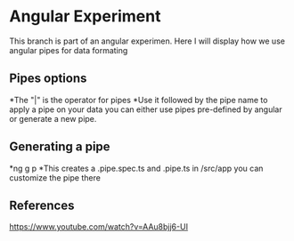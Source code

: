 # Angular Experiment

This branch is part of an angular experimen. Here I will display how we use angular pipes for data formating
## Pipes options
*The "|" is the operator for pipes
*Use it followed by the pipe name to apply a pipe on your data you can either use pipes pre-defined by angular or generate a new pipe.

## Generating a pipe
*ng g p <pipe-name>
*This creates a .pipe.spec.ts and .pipe.ts in /src/app you can customize the pipe there

## References
https://www.youtube.com/watch?v=AAu8bjj6-UI
